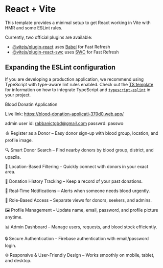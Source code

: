 # React + Vite

This template provides a minimal setup to get React working in Vite with HMR and some ESLint rules.

Currently, two official plugins are available:

- [@vitejs/plugin-react](https://github.com/vitejs/vite-plugin-react/blob/main/packages/plugin-react) uses [Babel](https://babeljs.io/) for Fast Refresh
- [@vitejs/plugin-react-swc](https://github.com/vitejs/vite-plugin-react/blob/main/packages/plugin-react-swc) uses [SWC](https://swc.rs/) for Fast Refresh

## Expanding the ESLint configuration

If you are developing a production application, we recommend using TypeScript with type-aware lint rules enabled. Check out the [TS template](https://github.com/vitejs/vite/tree/main/packages/create-vite/template-react-ts) for information on how to integrate TypeScript and [`typescript-eslint`](https://typescript-eslint.io) in your project.

Blood Donatin Application

Live link: https://blood-donation-applicati-370d0.web.app/

admin user id: rabbanictgbd@gmail.com
passwrd: passwo

🩸 Register as a Donor – Easy donor sign-up with blood group, location, and profile image.

🔍 Smart Donor Search – Find nearby donors by blood group, district, and upazila.

📍 Location-Based Filtering – Quickly connect with donors in your exact area.

📅 Donation History Tracking – Keep a record of your past donations.

🔔 Real-Time Notifications – Alerts when someone needs blood urgently.

👥 Role-Based Access – Separate views for donors, seekers, and admins.

🖼️ Profile Management – Update name, email, password, and profile picture anytime.

📊 Admin Dashboard – Manage users, requests, and blood stock efficiently.

🔒 Secure Authentication – Firebase authentication with email/password login.

🌐 Responsive & User-Friendly Design – Works smoothly on mobile, tablet, and desktop.